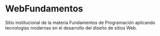 # WebFundamentos
Sitio institucional de la materia Fundamentos de Programación aplicando tecnologías modernas en el desarrollo del diseño de sitios Web.
